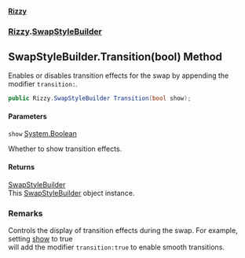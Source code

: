 #### [Rizzy](index.md 'index')
### [Rizzy](Rizzy.md 'Rizzy').[SwapStyleBuilder](Rizzy.SwapStyleBuilder.md 'Rizzy.SwapStyleBuilder')

## SwapStyleBuilder.Transition(bool) Method

Enables or disables transition effects for the swap by appending the modifier `transition:`.

```csharp
public Rizzy.SwapStyleBuilder Transition(bool show);
```
#### Parameters

<a name='Rizzy.SwapStyleBuilder.Transition(bool).show'></a>

`show` [System.Boolean](https://docs.microsoft.com/en-us/dotnet/api/System.Boolean 'System.Boolean')

Whether to show transition effects.

#### Returns
[SwapStyleBuilder](Rizzy.SwapStyleBuilder.md 'Rizzy.SwapStyleBuilder')  
This [SwapStyleBuilder](Rizzy.SwapStyleBuilder.md 'Rizzy.SwapStyleBuilder') object instance.

### Remarks
Controls the display of transition effects during the swap. For example, setting [show](Rizzy.SwapStyleBuilder.Transition(bool).md#Rizzy.SwapStyleBuilder.Transition(bool).show 'Rizzy.SwapStyleBuilder.Transition(bool).show') to true  
will add the modifier `transition:true` to enable smooth transitions.